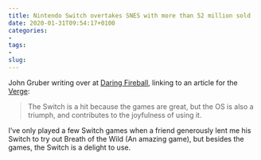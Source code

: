 ```yaml
---
title: Nintendo Switch overtakes SNES with more than 52 million sold
date: 2020-01-31T09:54:17+0100
categories:
- 
tags:
- 
slug: 
---
```

John Gruber writing over at [Daring Fireball][1], linking to an article for the [Verge][2]:

> The Switch is a hit because the games are great, but the OS is also a triumph, and contributes to the joyfulness of using it.

I’ve only played a few Switch games when a friend generously lent me his Switch to try out Breath of the Wild (An amazing game), but besides the games, the Switch is a delight to use.

[1]: https://daringfireball.net/linked/2020/01/30/nintendo-switch
[2]: https://www.theverge.com/2020/1/30/21114839/nintendo-earnings-q3-2019-switch-lifetime-sales
